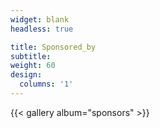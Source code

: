 ```yaml
---
widget: blank
headless: true

title: Sponsored_by
subtitle:
weight: 60
design:
  columns: '1'
---
```


{{< gallery album="sponsors" >}}
